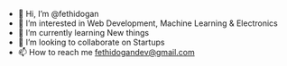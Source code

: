- 👋 Hi, I’m @fethidogan
- 👀 I’m interested in Web Development, Machine Learning & Electronics
- 🌱 I’m currently learning New things
- 💞️ I’m looking to collaborate on Startups 
- 📫 How to reach me fethidogandev@gmail.com

